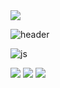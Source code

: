 
<img src="https://capsule-render.vercel.app/api?type=waving&color=BDBDC8&height=150&section=header" />

![header](https://capsule-render.vercel.app/api?type=venom&color=BDBDC8&height=150&section=header&text=My%20Portfolio&fontSize=70&animation=scaleIn)

![js](https://img.shields.io/badge/JavaScript-F7DF1E?style=for-the-badge&logo=JavaScript&logoColor=white)

<img src="https://img.shields.io/badge/-20232a.svg?style=for-the-badge&logo=c&logoColor=61DAFB" />
<img src="https://img.shields.io/badge/-20232a.svg?style=for-the-badge&logo=cplusplus&logoColor=#00599C" />



<img src="https://capsule-render.vercel.app/api?type=waving&color=BDBDC8&height=150&section=footer" />

<!--
**Doyun05/Doyun05** is a ✨ _special_ ✨ repository because its `README.md` (this file) appears on your GitHub profile.

Here are some ideas to get you started:

- 🔭 I’m currently working on ...
- 🌱 I’m currently learning ...
- 👯 I’m looking to collaborate on ...
- 🤔 I’m looking for help with ...
- 💬 Ask me about ...
- 📫 How to reach me: ...
- 😄 Pronouns: ...
- ⚡ Fun fact: ...
-->
